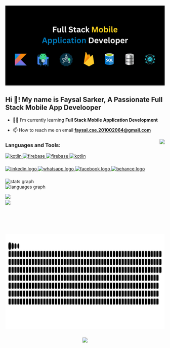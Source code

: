 ![logo](https://github.com/Muhammad-Noman59/Muhammad-Noman59/blob/main/GitHub-Cover-Image.png)

<h2 align="left">Hi 👋! My name is Faysal Sarker, A Passionate Full Stack Mobile App Develooper</h2>

- 👨‍💻 I’m currently learning **Full Stack Mobile Application Development**

- 📫 How to reach me on email **faysal.cse.201002064@gmail.com**
<img align="right" height="300" src="https://miro.medium.com/v2/resize:fit:1400/1*kwdKYeBhSurvTTwCWLrE4w.gif"  />

###

<h3 align="left">Languages and Tools:</h3>
<p align="left"> <a href="https://developer.android.com/studio?gad_source=1&gclid=Cj0KCQjw2PSvBhDjARIsAKc2cgMTNT_SS_BS1x4ARklYUlB3qq1fhbUCtLPTCc8-ViH6lved3pGkwmwaAh8uEALw_wcB&gclsrc=aw.ds" target="_blank" rel="noreferrer"> <img src="https://upload.wikimedia.org/wikipedia/commons/thumb/c/c1/Android_Studio_icon_%282023%29.svg/2048px-Android_Studio_icon_%282023%29.svg.png" alt="kotlin" width="40" height="40"/> </a> <a href="https://firebase.google.com/" target="_blank" rel="noreferrer"> <img src="https://www.vectorlogo.zone/logos/firebase/firebase-icon.svg" alt="firebase" width="40" height="40"/> </a> <a href="https://firebase.google.com/" target="_blank" rel="noreferrer"> <img src="https://blogger.googleusercontent.com/img/b/R29vZ2xl/AVvXsEjC97Z8BResg5dlPqczsRCFhP6zewWX0X0e7fVPG-G7PuUZwwZVsi9OPoqJYkgqT2h0FI95SsmWzVEgpt8b8HAqFiIxZ98TFtY4lE0b8UrtVJ2HrJebRwl6C9DslsQDl9KnBIrdHS6LtkY/s1600/jetpack+compose+icon_RGB.png" alt="firebase" width="45" height="45"/> </a> 
  <a href="https://kotlinlang.org" target="_blank" rel="noreferrer"> <img src="https://www.vectorlogo.zone/logos/kotlinlang/kotlinlang-icon.svg" alt="kotlin" width="40" height="40"/> </a>  </p>

###


<div align="left">
  <a href="https://www.linkedin.com/in/faysalabir779/" target="_blank">
    <img src="https://img.shields.io/static/v1?message=LinkedIn&logo=linkedin&label=&color=0077B5&logoColor=white&labelColor=&style=for-the-badge" height="35" alt="linkedin logo"  />
  </a>
  <a href="01910772568" target="_blank">
    <img src="https://img.shields.io/static/v1?message=Whatsapp&logo=whatsapp&label=&color=25D366&logoColor=white&labelColor=&style=for-the-badge" height="35" alt="whatsapp logo"  />
  </a>
  <a href="https://www.facebook.com/abla.babla778" target="_blank">
    <img src="https://img.shields.io/static/v1?message=Facebook&logo=facebook&label=&color=1877F2&logoColor=white&labelColor=&style=for-the-badge" height="35" alt="facebook logo"  />
  </a>
  <a href="https://www.behance.net/faysalabir779" target="_blank">
    <img src="https://img.shields.io/static/v1?message=Behance&logo=behance&label=&color=1769ff&logoColor=white&labelColor=&style=for-the-badge" height="35" alt="behance logo"  />
  </a>
</div>

###



  <img align="start" src="https://github-readme-stats.vercel.app/api?username=faysalabir779&hide_title=false&hide_rank=false&show_icons=true&include_all_commits=true&count_private=true&disable_animations=false&theme=dracula&locale=en&hide_border=false" height="150" alt="stats graph"  />

  <br/>

  <img align="start" src="https://github-readme-stats.vercel.app/api/top-langs?username=faysalabir779&locale=en&hide_title=false&layout=compact&card_width=320&langs_count=5&theme=dracula&hide_border=false" height="150" alt="languages graph"  />

<br/>

![](https://github-readme-streak-stats.herokuapp.com/?user=faysalabir779&theme=dracula&hide_border=false)
<br/>
[![](https://visitcount.itsvg.in/api?id=faysalabir779&icon=0&color=0)](https://visitcount.itsvg.in)

###

<br clear="both">

<img  height="300" src="https://github.com/Muhammad-Noman59/Muhammad-Noman59/blob/main/github-snake.svg" alt="Snake animation" />

###

<div align="center">
  <img src="https://profile-counter.glitch.me/faysalabir779/count.svg?"  />
</div>

###



###
